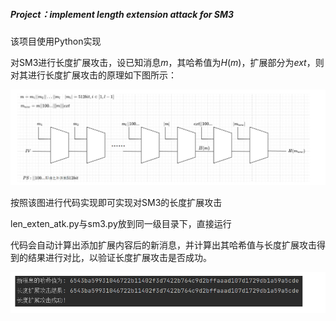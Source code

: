 ##### Project：implement length extension attack for SM3

该项目使用Python实现

对SM3进行长度扩展攻击，设已知消息$m$，其哈希值为$H(m)$，扩展部分为$ext$，则对其进行长度扩展攻击的原理如下图所示：

![image-20230804174717822](./assets/image-20230804174717822.png)

按照该图进行代码实现即可实现对SM3的长度扩展攻击

len_exten_atk.py与sm3.py放到同一级目录下，直接运行

代码会自动计算出添加扩展内容后的新消息，并计算出其哈希值与长度扩展攻击得到的结果进行对比，以验证长度扩展攻击是否成功。



![image-20230804174733431](./assets/image-20230804174733431.png)
